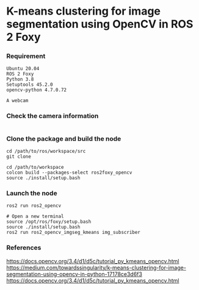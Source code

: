 # K-means clustering for image segmentation using OpenCV in ROS 2 Foxy

### Requirement
```
Ubuntu 20.04
ROS 2 Foxy
Python 3.8
Setuptools 45.2.0
opencv-python 4.7.0.72

A webcam
```
### Check the camera information
```

```

### Clone the package and build the node
```
cd /path/to/ros/workspace/src
git clone 

cd /path/to/workspace
colcon build --packages-select ros2foxy_opencv
source ./install/setup.bash
```

### Launch the node 
```
ros2 run ros2_opencv

# Open a new terminal
source /opt/ros/foxy/setup.bash
source ./install/setup.bash 
ros2 run ros2_opencv_imgseg_kmeans img_subscriber
```

### References
https://docs.opencv.org/3.4/d1/d5c/tutorial_py_kmeans_opencv.html
https://medium.com/towardssingularity/k-means-clustering-for-image-segmentation-using-opencv-in-python-17178ce3d6f3
https://docs.opencv.org/3.4/d1/d5c/tutorial_py_kmeans_opencv.html
